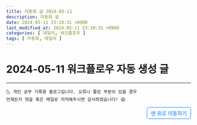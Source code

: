 ```yaml
---
title: 자동화 글 2024-05-11
description: 자동화 글
date: 2024-05-11 23:10:31 +0900
last_modified_at: 2024-05-11 23:10:31 +0900
categories: [ 데일리, 워크플로우 ]
tags: [ 자동화, 데일리 ]
---
```


# 2024-05-11 워크플로우 자동 생성 글

***
    🌜 개인 공부 기록용 블로그입니다. 오류나 틀린 부분이 있을 경우 
    언제든지 댓글 혹은 메일로 지적해주시면 감사하겠습니다! 😄

<a href="#" style="display: inline-block; padding: 5px 10px; color: #007bff; text-decoration: none; border: 0.5px solid #007bff; border-radius: 5px; float: right;">맨 위로 이동하기</a>